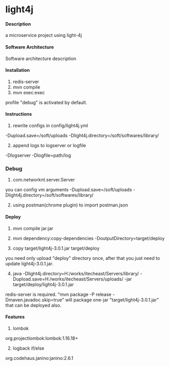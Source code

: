 # light4j

#### Description
a microservice project using light-4j

#### Software Architecture
Software architecture description

#### Installation

1. redis-server
2. mvn compile
3. mvn exec:exec

profile "debug" is activated by default.

#### Instructions

1. rewrite configs in config/light4j.yml

-Dupload.save=/soft/uploads -Dlight4j.directory=/soft/softwares/library/

2. append logs to logserver or logfile

-Dlogserver -Dlogfile=path/log

### Debug

1. com.networknt.server.Server

you can config vm arguments -Dupload.save=/soft/uploads -Dlight4j.directory=/soft/softwares/library/

2. using postman(chrome plugin) to import postman.json

#### Deploy

1. mvn compile jar:jar

2. mvn dependency:copy-dependencies -DoutputDirectory=target/deploy

3. copy target/light4j-3.0.1.jar target/deploy

you need only upload "deploy" directory once, after that you just need to update light4j-3.0.1.jar.

4. java -Dlight4j.directory=H:/works/itecheast/Servers/library/ -Dupload.save=H:/works/itecheast/Servers/uploads/ -jar target/deploy/light4j-3.0.1.jar

redis-server is required. "mvn package -P release -Dmaven.javadoc.skip=true" will package one-jar "target/light4j-3.0.1.jar" that can be deployed also. 

#### Features

1. lombok

org.projectlombok:lombok:1.16.18+

2. logback if/else

org.codehaus.janino:janino:2.6.1




